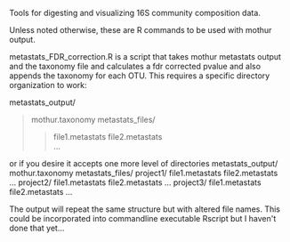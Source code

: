 Tools for digesting and visualizing 16S community composition data.

Unless noted otherwise, these are R commands to be used with mothur output. 

metastats_FDR_correction.R is a script that takes mothur metastats output and the taxonomy file and calculates a fdr corrected pvalue and also appends the taxonomy for each OTU.
This requires a specific directory organization to work:

metastats_output/
>mothur.taxonomy
>metastats_files/
>>file1.metastats
>>file2.metastats	
>>...

or if you desire it accepts one more level of directories
metastats_output/
   mothur.taxonomy
   metastats_files/
      project1/
         file1.metastats
         file2.metastats   
         ...
      project2/
         file1.metastats
         file2.metastats
         ...
      project3/
         file1.metastats
         file2.metastats
         ...

The output will repeat the same structure but with altered file names. This could be incorporated into commandline executable Rscript but I haven't done that yet...
